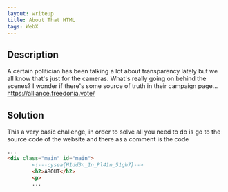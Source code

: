 ```yaml
---
layout: writeup
title: About That HTML
tags: WebX
---
```


## Description

A certain politician has been talking a lot about transparency lately but we all know that's just for the cameras. What's really going on behind the scenes? I wonder if there's some source of truth in their campaign page... https://alliance.freedonia.vote/

## Solution

This a very basic challenge, in order to solve all you need to do is go to the source code of the website and there as a comment is the code

```html
...
<div class="main" id="main">
        <!---cysea{H1dd3n_1n_Pl41n_51gh7}-->
        <h2>ABOUT</h2>
        <p>
		...
```
